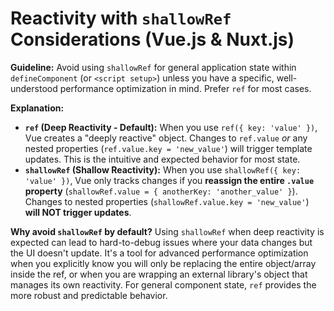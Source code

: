 # Reactivity with `shallowRef` Considerations (Vue.js & Nuxt.js)

**Guideline:** Avoid using `shallowRef` for general application state within `defineComponent` (or `<script setup>`) unless you have a specific, well-understood performance optimization in mind. Prefer `ref` for most cases.

**Explanation:**

* **`ref` (Deep Reactivity - Default):** When you use `ref({ key: 'value' })`, Vue creates a "deeply reactive" object. Changes to `ref.value` *or* any nested properties (`ref.value.key = 'new_value'`) will trigger template updates. This is the intuitive and expected behavior for most state.
* **`shallowRef` (Shallow Reactivity):** When you use `shallowRef({ key: 'value' })`, Vue only tracks changes if you **reassign the entire `.value` property** (`shallowRef.value = { anotherKey: 'another_value' }`). Changes to nested properties (`shallowRef.value.key = 'new_value'`) **will NOT trigger updates**.

**Why avoid `shallowRef` by default?**
Using `shallowRef` when deep reactivity is expected can lead to hard-to-debug issues where your data changes but the UI doesn't update. It's a tool for advanced performance optimization when you explicitly know you will only be replacing the entire object/array inside the ref, or when you are wrapping an external library's object that manages its own reactivity. For general component state, `ref` provides the more robust and predictable behavior.